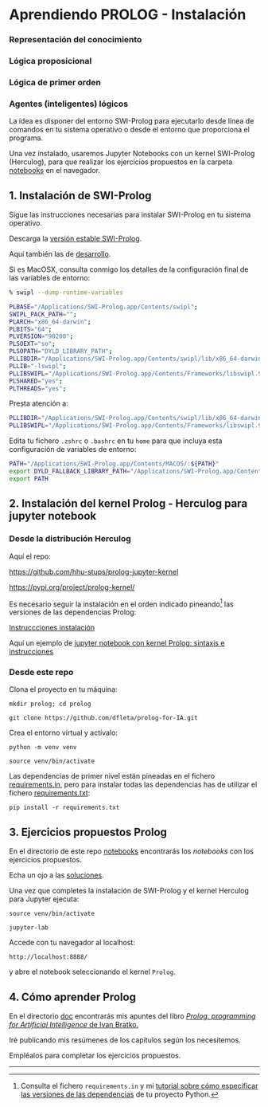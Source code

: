 Aprendiendo PROLOG - Instalación
================================
### Representación del conocimiento
### Lógica proposicional
### Lógica de primer orden 
### Agentes (inteligentes) lógicos

La idea es disponer del entorno SWI-Prolog para ejecutarlo desde línea de comandos en tu sistema operativo o desde el entorno que proporciona el programa.

Una vez instalado, usaremos Jupyter Notebooks con un kernel SWI-Prolog (Herculog), para que realizar los ejercicios propuestos en la carpeta [notebooks](./notebooks/) en el navegador.

## 1. Instalación de SWI-Prolog

Sigue las instrucciones necesarias para instalar SWI-Prolog en tu sistema operativo. 

Descarga la [versión estable SWI-Prolog](https://www.swi-prolog.org/download/stable).

Aquí también las de [desarrollo](https://www.swi-prolog.org/Download.html).

Si es MacOSX, consulta conmigo los detalles de la configuración final de las variables de entorno:

```zsh
% swipl --dump-runtime-variables

PLBASE="/Applications/SWI-Prolog.app/Contents/swipl";
SWIPL_PACK_PATH="";
PLARCH="x86_64-darwin";
PLBITS="64";
PLVERSION="90200";
PLSOEXT="so";
PLSOPATH="DYLD_LIBRARY_PATH";
PLLIBDIR="/Applications/SWI-Prolog.app/Contents/swipl/lib/x86_64-darwin";
PLLIB="-lswipl";
PLLIBSWIPL="/Applications/SWI-Prolog.app/Contents/Frameworks/libswipl.9.2.0.dylib";
PLSHARED="yes";
PLTHREADS="yes";
```

Presta atención a:

```zsh
PLLIBDIR="/Applications/SWI-Prolog.app/Contents/swipl/lib/x86_64-darwin";
PLLIBSWIPL="/Applications/SWI-Prolog.app/Contents/Frameworks/libswipl.9.2.0.dylib";
```

Edita tu fichero `.zshrc` o `.bashrc` en tu `home` para que incluya esta configuración de variables de entorno:

```zsh
PATH="/Applications/SWI-Prolog.app/Contents/MACOS/:${PATH}"
export DYLD_FALLBACK_LIBRARY_PATH="/Applications/SWI-Prolog.app/Contents/Frameworks/"
export PATH
```


## 2. Instalación del kernel Prolog - Herculog para jupyter notebook

### Desde la distribución Herculog

Aquí el repo:

https://github.com/hhu-stups/prolog-jupyter-kernel

https://pypi.org/project/prolog-kernel/

Es necesario seguir la instalación en el orden indicado pineando[^1] las versiones de las dependencias Prolog:

[Instruccciones instalación](https://github.com/hhu-stups/prolog-jupyter-kernel/blob/master/README.md#installation)

Aquí un ejemplo de [jupyter notebook con kernel Prolog: sintaxis e instrucciones](https://github.com/hhu-stups/prolog-jupyter-kernel/blob/master/notebooks/feature_introduction/swi/using_jupyter_notebooks_with_swi_prolog.ipynb)

### Desde este repo


Clona el proyecto en tu máquina:

`mkdir prolog; cd prolog`

`git clone https://github.com/dfleta/prolog-for-IA.git` 

Crea el entorno virtual y actívalo:

`python -m venv venv`

`source venv/bin/activate`

Las dependencias de primer nivel están pineadas en el fichero [requirements.in](./requirements.in), pero para instalar todas las dependencias has de utilizar el fichero [requirements.txt](./requirements.txt): 

`pip install -r requirements.txt`


## 3. Ejercicios propuestos Prolog

En el directorio de este repo [notebooks](./notebooks/) encontrarás los _notebooks_ con los ejercicios propuestos.

Echa un ojo a las [soluciones](./notebooks_solucion/).

Una vez que completes la instalación de SWI-Prolog y el kernel Herculog para Jupyter ejecuta:

`source venv/bin/activate`

`jupyter-lab`

Accede con tu navegador al localhost:

`http://localhost:8888/`

y abre el notebook seleccionando el kernel `Prolog`.

## 4. Cómo aprender Prolog

En el directorio [doc](./doc) encontrarás mis apuntes del libro [_Prolog, programming for Artificial Intelligence_ de Ivan Bratko.](https://drive.google.com/file/d/19RQO9T4452kuj-iK5ynsuafZ5opRIWOn/view?usp=drive_link) 

Iré publicando mis resúmenes de los capítulos según los necesitemos.

Empléalos para completar los ejercicios propuestos.

----------------------------------------------------------------------------------------------------
[^1]: Consulta el fichero `requirements.in` y mi [tutorial sobre cómo especificar las versiones de las dependencias](https://github.com/dfleta/ollivanders?tab=readme-ov-file#dependencias) de tu proyecto Python.